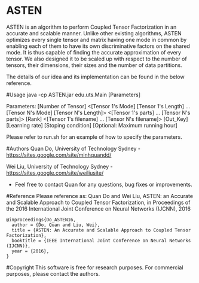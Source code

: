 # ASTEN
ASTEN is an algorithm to perform Coupled Tensor Factorization in an accurate and scalable manner. Unlike other existing algorithms, ASTEN optimizes every single tensor and matrix having one mode in common by enabling each of them to have its own discriminative factors on the shared mode. It is thus capable of finding the accurate approximation of every tensor. We also designed it to be scaled up with respect to the number of tensors, their dimensions, their sizes and the number of data partitions.

The details of our idea and its implementation can be found in the below reference. 

#Usage
java -cp ASTEN.jar edu.uts.Main [Parameters]

Parameters: [Number of Tensor] <[Tensor 1's Mode] [Tensor 1's Length] ... [Tensor N's Mode] [Tensor N's Length]> <[Tensor 1's parts] ... [Tensor N's parts]> [Rank] <[Tensor 1's filename] ... [Tensor N's filename]> [Out_Key] [Learning rate] [Stoping condition] [Optional: Maximum running hour]
  
Please refer to run.sh for an example of how to specify the parameters.

#Authors
Quan Do, University of Technology Sydney - https://sites.google.com/site/minhquandd/

Wei Liu, University of Technology Sydney - https://sites.google.com/site/weiliusite/

* Feel free to contact Quan for any questions, bug fixes or improvements.

#Reference
Please reference as: Quan Do and Wei Liu, ASTEN: an Accurate and Scalable Approach to Coupled Tensor Factorization, in Proceedings of the 2016 International Joint Conference on Neural Networks (IJCNN), 2016 

    @inproceedings{Do_ASTEN16,
      author = {Do, Quan and Liu, Wei},
      title = {ASTEN: An Accurate and Scalable Approach to Coupled Tensor Factorization},
      booktitle = {IEEE International Joint Conference on Neural Networks (IJCNN)},
      year = {2016},
    }


#Copyright
This software is free for research purposes. For commercial purposes, please contact the authors.
